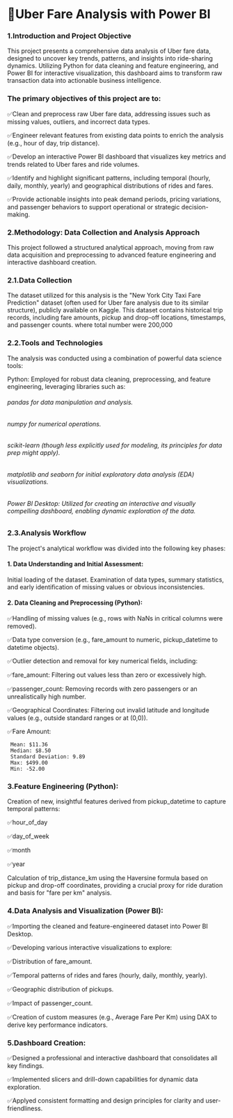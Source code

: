 # 🚗Uber Fare Analysis with Power BI


 ### 1.Introduction and Project Objective

This project presents a comprehensive data analysis of Uber fare data, designed to uncover key trends, patterns, and insights into ride-sharing dynamics. Utilizing Python for data cleaning and feature engineering, and Power BI for interactive visualization, this dashboard aims to transform raw transaction data into actionable business intelligence.

 ### The primary objectives of this project are to:
 
 ✅Clean and preprocess raw Uber fare data, addressing issues such as missing values, outliers, and incorrect data types.

 ✅Engineer relevant features from existing data points to enrich the analysis (e.g., hour of day, trip distance).

 ✅Develop an interactive Power BI dashboard that visualizes key metrics and trends related to Uber fares and ride volumes.

 ✅Identify and highlight significant patterns, including temporal (hourly, daily, monthly, yearly) and geographical distributions of rides and fares.

 ✅Provide actionable insights into peak demand periods, pricing variations, and passenger behaviors to support operational or strategic decision-making.

 ### 2.Methodology: Data Collection and Analysis Approach

 This project followed a structured analytical approach, moving from raw data acquisition and preprocessing to advanced feature engineering and interactive dashboard   creation.
 ### 2.1.Data Collection
 
 The dataset utilized for this analysis is the "New York City Taxi Fare Prediction" dataset (often used for Uber fare analysis due to its similar structure), publicly available on Kaggle. This dataset contains historical trip records, including fare amounts, pickup and drop-off locations, timestamps, and passenger counts. where total number were 200,000

### 2.2.Tools and Technologies
 The analysis was conducted using a combination of powerful data science tools:

Python: Employed for robust data cleaning, preprocessing, and feature engineering, leveraging libraries such as:

  ###### pandas for data manipulation and analysis.

  ###### numpy for numerical operations.

  ######  scikit-learn (though less explicitly used for modeling, its principles for data prep might apply).

  ######  matplotlib and seaborn for initial exploratory data analysis (EDA) visualizations.

  ######  Power BI Desktop: Utilized for creating an interactive and visually compelling dashboard, enabling dynamic exploration of the data.

### 2.3.Analysis Workflow  
  The project's analytical workflow was divided into the following key phases:

  #### 1. Data Understanding and Initial Assessment:
  Initial loading of the dataset.
  Examination of data types, summary statistics, and early identification of missing values or obvious inconsistencies.

  #### 2. Data Cleaning and Preprocessing (Python):
  ✅Handling of missing values (e.g., rows with NaNs in critical columns were removed).
  
  ✅Data type conversion (e.g., fare_amount to numeric, pickup_datetime to datetime objects).
  
  ✅Outlier detection and removal for key numerical fields, including:
  
  ✅fare_amount: Filtering out values less than zero or excessively high.
  
  ✅passenger_count: Removing records with zero passengers or an unrealistically high number.
  
  ✅Geographical Coordinates: Filtering out invalid latitude and longitude values (e.g., outside standard ranges or at (0,0)).


  ✅Fare Amount:

     Mean: $11.36 
     Median: $8.50
     Standard Deviation: 9.89
     Max: $499.00
     Min: -52.00


### 3.Feature Engineering (Python):
Creation of new, insightful features derived from pickup_datetime to capture temporal patterns:

✅hour_of_day

✅day_of_week

✅month

✅year

Calculation of trip_distance_km using the Haversine formula based on pickup and drop-off coordinates, providing a crucial proxy for ride duration and basis for "fare per km" analysis.

### 4.Data Analysis and Visualization (Power BI):
✅Importing the cleaned and feature-engineered dataset into Power BI Desktop.

✅Developing various interactive visualizations to explore:

✅Distribution of fare_amount.

✅Temporal patterns of rides and fares (hourly, daily, monthly, yearly).

✅Geographic distribution of pickups.

✅Impact of passenger_count.

✅Creation of custom measures (e.g., Average Fare Per Km) using DAX to derive key performance indicators.

### 5.Dashboard Creation:

✅Designed a professional and interactive dashboard that consolidates all key findings.

✅Implemented slicers and drill-down capabilities for dynamic data exploration.

✅Applyed consistent formatting and design principles for clarity and user-friendliness.

  
 
